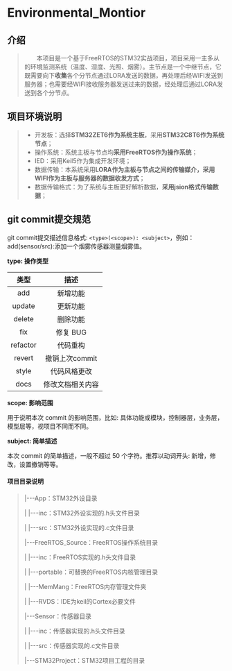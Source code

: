 # Environmental_Montior

## 介绍
> &emsp;&emsp;本项目是一个基于FreeRTOS的STM32实战项目，项目采用一主多从的环境监测系统（温度、湿度、光照、烟雾）。主节点是一个中继节点，它既需要向下**收集**各个分节点通过LORA发送的数据，再处理后经WIFI发送到服务器；也需要经WIFI接收服务器发送过来的数据，经处理后通过LORA发送到各个分节点。

## 项目环境说明

> * 开发板：选择**STM32ZET6作为系统主板**，采用**STM32C8T6作为系统节点**；
> * 操作系统：系统主板与节点均**采用FreeRTOS作为操作系统**；
> * IED：采用Keil5作为集成开发环境；
> * 数据传输：本系统采用**LORA作为主板与节点之间的传输媒介，采用WIFI作为主板与服务器的数据收发方式**；
> * 数据传输格式：为了系统与主板更好解析数据，**采用jsion格式传输数据**；


## git commit提交规范

git commit提交描述信息格式: `<type>(<scope>): <subject>`，例如：add(sensor/src):添加一个烟雾传感器测量烟雾值。

**type: 操作类型**

|   类型   |       描述       |
| :------: | :--------------: |
|   add    |     新增功能     |
|  update  |     更新功能     |
|  delete  |     删除功能     |
|   fix    |     修复 BUG     |
| refactor |     代码重构     |
|  revert  |  撤销上次commit  |
|  style   |   代码风格更改   |
|   docs   | 修改文档相关内容 |

**scope: 影响范围**

用于说明本次 commit 的影响范围，比如: 具体功能或模块，控制器层，业务层，模型层等，视项目不同而不同。

 **subject: 简单描述**

本次 commit 的简单描述，一般不超过 50 个字符。推荐以动词开头: 新增，修改，设置撤销等等。

#### 项目目录说明

> |---App：STM32外设目录
>
> |	|---inc：STM32外设实现的.h头文件目录
>
> |	|---src：STM32外设实现的.c文件目录
>
> |---FreeRTOS_Source：FreeRTOS操作系统目录
>
> |	|---inc：FreeRTOS实现的.h头文件目录
>
> |	|---portable：可替换的FreeRTOS内核管理目录
>
> |		|---MemMang：FreeRTOS内存管理文件夹
>
> |		|---RVDS：IDE为keil的Cortex必要文件
>
> |---Sensor：传感器目录
>
> |	|---inc：传感器实现的.h头文件目录
>
> |	|---src：传感器实现的.c文件目录
>
> |---STM32Project：STM32项目工程的目录
